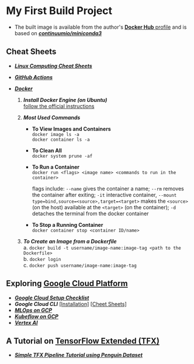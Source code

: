 # My First Build Project

* The built image is available from the author's [**Docker Hub** profile](https://hub.docker.com/u/oameed) and is based on [**_continuumio/miniconda3_**](https://docs.anaconda.com/free/working-with-conda/applications/docker/)  

## Cheat Sheets 

* [**_Linux Computing Cheat Sheets_**](https://archive.org/details/computing-basics)  

* [**_GitHub Actions_**](https://docs.github.com/en/actions)  

* [**_Docker_**](https://docs.docker.com/get-started/overview/)  

  1. **_Install Docker Engine (on Ubuntu)_**  
     [follow the official instructions](https://docs.docker.com/engine/install/ubuntu/)  

  2. **_Most Used Commands_**   
  
     * **To View Images and Containers**  
       `docker image ls -a`  
       `docker container ls -a`  
  
     * **To Clean All**  
       `docker system prune -af`  
  
     * **To Run a Container**  
       `docker run <flags> <image name> <commands to run in the container>`  

       flags include: `--name` gives the container a name; `--rm` removes the container after exiting; `-it` interactive container, `--mount type=bind,source=<source>,target=<target>` makes the `<source>` (on the host) available at the `<target>` (on the container); `-d` detaches the terminal from the docker container  

     * **To Stop a Running Container**  
       `docker container stop <container ID/name>`  
     
  3. **_To Create an Image from a Dockerfile_**  
     a. `docker build -t username/image-name:image-tag <path to the Dockerfile>`  
     b. `docker login`  
     c. `docker push username/image-name:image-tag`
 
## Exploring [Google Cloud Platform](https://cloud.google.com/docs)
   
   * [**_Google Cloud Setup Checklist_**](https://cloud.google.com/docs/enterprise/setup-checklist)  
   * **_Google Cloud CLI_** [[Installation]](https://cloud.google.com/sdk/docs/install-sdk) [[Cheet Sheets]](https://cloud.google.com/sdk/docs/cheatsheet)  
   * [**_MLOps on GCP_**](https://cloud.google.com/architecture/mlops-continuous-delivery-and-automation-pipelines-in-machine-learning)  
   * [**_Kubeflow on GCP_**](https://googlecloudplatform.github.io/kubeflow-gke-docs/dev/docs/)  
   * [**_Vertex AI_**](https://cloud.google.com/vertex-ai/docs)  

## A Tutorial on [TensorFlow Extended (TFX)](https://www.tensorflow.org/tfx)

   * [**_Simple TFX Pipeline Tutorial using Penguin Dataset_**](https://gitlab.com/oameed/ml_production_tfx)  





